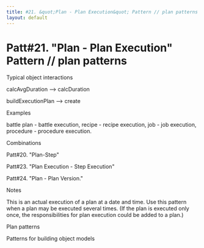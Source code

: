 ```yaml
---
title: #21. &quot;Plan - Plan Execution&quot; Pattern // plan patterns
layout: default
---
```




# Patt#21. &quot;Plan - Plan Execution&quot; Pattern // plan patterns 

 

Typical object interactions 

 calcAvgDuration --&gt; calcDuration 

 buildExecutionPlan --&gt; create 

Examples

 battle plan - battle execution, recipe - recipe execution, job - job execution,
procedure - procedure execution. 

Combinations 

Patt#20. &quot;Plan-Step&quot; 

Patt#23. &quot;Plan Execution - Step Execution&quot; 

Patt#24. &quot;Plan - Plan Version.&quot; 

Notes 

 This is an actual execution of a plan at a date and time. Use this pattern when a
plan may be executed several times. (If the plan is executed only once, the
responsibilities for plan execution could be added to a plan.) 

Plan patterns

Patterns for building object models



